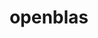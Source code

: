 ---
title: "openblas"
layout: cache
categories: [package, develop-2023-09-03]
meta: {"versions": ["0.3.23"], "compilers": ["apple-clang@=14.0.0", "gcc@=11.1.0", "gcc@=11.3.0", "gcc@=12.1.0", "gcc@=7.3.1", "gcc@=7.5.0", "oneapi@=2023.2.0"], "oss": ["amzn2", "ubuntu18.04", "ubuntu20.04", "ubuntu22.04", "ventura"], "platforms": ["darwin", "linux"], "targets": ["aarch64", "neoverse_n1", "ppc64le", "x86_64", "x86_64_v3"], "stacks": ["aws-isc", "aws-isc-aarch64", "data-vis-sdk", "e4s", "e4s-oneapi", "e4s-power", "ml-darwin-aarch64-mps", "ml-linux-x86_64-cpu", "ml-linux-x86_64-cuda", "ml-linux-x86_64-rocm", "radiuss", "radiuss-aws", "radiuss-aws-aarch64", "root", "tutorial"], "num_specs": 17, "num_specs_by_stack": {"ml-darwin-aarch64-mps": 1, "root": 17, "radiuss-aws-aarch64": 2, "aws-isc-aarch64": 2, "radiuss-aws": 1, "aws-isc": 1, "radiuss": 2, "e4s-power": 2, "e4s-oneapi": 1, "data-vis-sdk": 1, "e4s": 2, "tutorial": 2, "ml-linux-x86_64-cpu": 1, "ml-linux-x86_64-cuda": 1, "ml-linux-x86_64-rocm": 1}}
spec_details: [{"hash": "2dmqciyuv5gmzsbtn24utkr2neokawuh", "compiler": "apple-clang@=14.0.0", "versions": ["0.3.23"], "os": "ventura", "platform": "darwin", "target": "aarch64", "variants": ["~bignuma", "build_system=makefile", "~consistent_fpcsr", "~fortran", "~ilp64", "+locking", "+pic", "+shared", "symbol_suffix=none", "threads=none"], "stacks": ["ml-darwin-aarch64-mps", "root"], "size": "-", "tarball": "https://binaries.spack.io/develop-2023-09-03/build_cache/darwin-ventura-aarch64/apple-clang-14.0.0/openblas-0.3.23/darwin-ventura-aarch64-apple-clang-14.0.0-openblas-0.3.23-2dmqciyuv5gmzsbtn24utkr2neokawuh.spack"}, {"hash": "46rtrygop3rfge6gdpwxr4fte4ioxc3k", "compiler": "gcc@=7.3.1", "versions": ["0.3.23"], "os": "amzn2", "platform": "linux", "target": "aarch64", "variants": ["~bignuma", "build_system=makefile", "~consistent_fpcsr", "+fortran", "~ilp64", "+locking", "+pic", "+shared", "symbol_suffix=none", "threads=none"], "stacks": ["radiuss-aws-aarch64", "root"], "size": "-", "tarball": "https://binaries.spack.io/develop-2023-09-03/build_cache/linux-amzn2-aarch64/gcc-7.3.1/openblas-0.3.23/linux-amzn2-aarch64-gcc-7.3.1-openblas-0.3.23-46rtrygop3rfge6gdpwxr4fte4ioxc3k.spack"}, {"hash": "ozo3i4emrxn5npdr6wfltmr4tzef6oec", "compiler": "gcc@=7.3.1", "versions": ["0.3.23"], "os": "amzn2", "platform": "linux", "target": "aarch64", "variants": ["~bignuma", "build_system=makefile", "~consistent_fpcsr", "+fortran", "~ilp64", "+locking", "+pic", "+shared", "symbol_suffix=none", "threads=openmp"], "stacks": ["aws-isc-aarch64", "root"], "size": "-", "tarball": "https://binaries.spack.io/develop-2023-09-03/build_cache/linux-amzn2-aarch64/gcc-7.3.1/openblas-0.3.23/linux-amzn2-aarch64-gcc-7.3.1-openblas-0.3.23-ozo3i4emrxn5npdr6wfltmr4tzef6oec.spack"}, {"hash": "glbkd5vlydazli4sm6b5puooiaguiuhx", "compiler": "gcc@=7.3.1", "versions": ["0.3.23"], "os": "amzn2", "platform": "linux", "target": "neoverse_n1", "variants": ["~bignuma", "build_system=makefile", "~consistent_fpcsr", "+fortran", "~ilp64", "+locking", "+pic", "+shared", "symbol_suffix=none", "threads=none"], "stacks": ["radiuss-aws-aarch64", "root"], "size": "-", "tarball": "https://binaries.spack.io/develop-2023-09-03/build_cache/linux-amzn2-neoverse_n1/gcc-7.3.1/openblas-0.3.23/linux-amzn2-neoverse_n1-gcc-7.3.1-openblas-0.3.23-glbkd5vlydazli4sm6b5puooiaguiuhx.spack"}, {"hash": "4twq5patf3fnbqwtr3pdlsd2bm23jmom", "compiler": "gcc@=7.3.1", "versions": ["0.3.23"], "os": "amzn2", "platform": "linux", "target": "neoverse_n1", "variants": ["~bignuma", "build_system=makefile", "~consistent_fpcsr", "+fortran", "~ilp64", "+locking", "+pic", "+shared", "symbol_suffix=none", "threads=openmp"], "stacks": ["aws-isc-aarch64", "root"], "size": "-", "tarball": "https://binaries.spack.io/develop-2023-09-03/build_cache/linux-amzn2-neoverse_n1/gcc-7.3.1/openblas-0.3.23/linux-amzn2-neoverse_n1-gcc-7.3.1-openblas-0.3.23-4twq5patf3fnbqwtr3pdlsd2bm23jmom.spack"}, {"hash": "lqhggieov7jdhistjhdl3rdehsssntgu", "compiler": "gcc@=7.3.1", "versions": ["0.3.23"], "os": "amzn2", "platform": "linux", "target": "x86_64_v3", "variants": ["~bignuma", "build_system=makefile", "~consistent_fpcsr", "+fortran", "~ilp64", "+locking", "+pic", "+shared", "symbol_suffix=none", "threads=none"], "stacks": ["radiuss-aws", "root"], "size": "-", "tarball": "https://binaries.spack.io/develop-2023-09-03/build_cache/linux-amzn2-x86_64_v3/gcc-7.3.1/openblas-0.3.23/linux-amzn2-x86_64_v3-gcc-7.3.1-openblas-0.3.23-lqhggieov7jdhistjhdl3rdehsssntgu.spack"}, {"hash": "m7cubaef7iv3jtv4jp3qlqpctca7v2yu", "compiler": "gcc@=7.3.1", "versions": ["0.3.23"], "os": "amzn2", "platform": "linux", "target": "x86_64_v3", "variants": ["~bignuma", "build_system=makefile", "~consistent_fpcsr", "+fortran", "~ilp64", "+locking", "+pic", "+shared", "symbol_suffix=none", "threads=openmp"], "stacks": ["aws-isc", "root"], "size": "-", "tarball": "https://binaries.spack.io/develop-2023-09-03/build_cache/linux-amzn2-x86_64_v3/gcc-7.3.1/openblas-0.3.23/linux-amzn2-x86_64_v3-gcc-7.3.1-openblas-0.3.23-m7cubaef7iv3jtv4jp3qlqpctca7v2yu.spack"}, {"hash": "pfvlyacogrvqhs3fhduixeqg2l5hrz62", "compiler": "gcc@=7.5.0", "versions": ["0.3.23"], "os": "ubuntu18.04", "platform": "linux", "target": "x86_64_v3", "variants": ["~bignuma", "build_system=makefile", "~consistent_fpcsr", "+fortran", "~ilp64", "+locking", "+pic", "+shared", "symbol_suffix=none", "threads=openmp"], "stacks": ["root", "radiuss"], "size": "-", "tarball": "https://binaries.spack.io/develop-2023-09-03/build_cache/linux-ubuntu18.04-x86_64_v3/gcc-7.5.0/openblas-0.3.23/linux-ubuntu18.04-x86_64_v3-gcc-7.5.0-openblas-0.3.23-pfvlyacogrvqhs3fhduixeqg2l5hrz62.spack"}, {"hash": "7oem33hig3wxukkoyho76tthigrn4hvx", "compiler": "gcc@=7.5.0", "versions": ["0.3.23"], "os": "ubuntu18.04", "platform": "linux", "target": "x86_64_v3", "variants": ["~bignuma", "build_system=makefile", "~consistent_fpcsr", "+fortran", "~ilp64", "+locking", "+pic", "+shared", "symbol_suffix=none", "threads=none"], "stacks": ["root", "radiuss"], "size": "-", "tarball": "https://binaries.spack.io/develop-2023-09-03/build_cache/linux-ubuntu18.04-x86_64_v3/gcc-7.5.0/openblas-0.3.23/linux-ubuntu18.04-x86_64_v3-gcc-7.5.0-openblas-0.3.23-7oem33hig3wxukkoyho76tthigrn4hvx.spack"}, {"hash": "5o3navc355bcjmnjocsjnkr3kwnw2opu", "compiler": "gcc@=11.1.0", "versions": ["0.3.23"], "os": "ubuntu20.04", "platform": "linux", "target": "ppc64le", "variants": ["~bignuma", "build_system=makefile", "~consistent_fpcsr", "+fortran", "~ilp64", "+locking", "+pic", "+shared", "symbol_suffix=none", "threads=openmp"], "stacks": ["e4s-power", "root"], "size": "-", "tarball": "https://binaries.spack.io/develop-2023-09-03/build_cache/linux-ubuntu20.04-ppc64le/gcc-11.1.0/openblas-0.3.23/linux-ubuntu20.04-ppc64le-gcc-11.1.0-openblas-0.3.23-5o3navc355bcjmnjocsjnkr3kwnw2opu.spack"}, {"hash": "bbao7ciks7hjxgbjrpqd6powr4tm4jvp", "compiler": "gcc@=11.1.0", "versions": ["0.3.23"], "os": "ubuntu20.04", "platform": "linux", "target": "ppc64le", "variants": ["~bignuma", "build_system=makefile", "~consistent_fpcsr", "+fortran", "~ilp64", "+locking", "+pic", "~shared", "symbol_suffix=none", "threads=openmp"], "stacks": ["e4s-power", "root"], "size": "-", "tarball": "https://binaries.spack.io/develop-2023-09-03/build_cache/linux-ubuntu20.04-ppc64le/gcc-11.1.0/openblas-0.3.23/linux-ubuntu20.04-ppc64le-gcc-11.1.0-openblas-0.3.23-bbao7ciks7hjxgbjrpqd6powr4tm4jvp.spack"}, {"hash": "mytj5r3gc4452p732rgkdnwrhdanpv3r", "compiler": "oneapi@=2023.2.0", "versions": ["0.3.23"], "os": "ubuntu20.04", "platform": "linux", "target": "x86_64", "variants": ["~bignuma", "build_system=makefile", "~consistent_fpcsr", "+fortran", "~ilp64", "+locking", "+pic", "+shared", "symbol_suffix=none", "threads=openmp"], "stacks": ["root", "e4s-oneapi"], "size": "-", "tarball": "https://binaries.spack.io/develop-2023-09-03/build_cache/linux-ubuntu20.04-x86_64/oneapi-2023.2.0/openblas-0.3.23/linux-ubuntu20.04-x86_64-oneapi-2023.2.0-openblas-0.3.23-mytj5r3gc4452p732rgkdnwrhdanpv3r.spack"}, {"hash": "6zzzamojwnwmhvkq72j4dh6sqw37lvu5", "compiler": "gcc@=11.1.0", "versions": ["0.3.23"], "os": "ubuntu20.04", "platform": "linux", "target": "x86_64_v3", "variants": ["~bignuma", "build_system=makefile", "~consistent_fpcsr", "+fortran", "~ilp64", "+locking", "+pic", "+shared", "symbol_suffix=none", "threads=none"], "stacks": ["data-vis-sdk", "root"], "size": "-", "tarball": "https://binaries.spack.io/develop-2023-09-03/build_cache/linux-ubuntu20.04-x86_64_v3/gcc-11.1.0/openblas-0.3.23/linux-ubuntu20.04-x86_64_v3-gcc-11.1.0-openblas-0.3.23-6zzzamojwnwmhvkq72j4dh6sqw37lvu5.spack"}, {"hash": "me5gvj3lgaoy3isygfljli7ahpiqp4bj", "compiler": "gcc@=11.1.0", "versions": ["0.3.23"], "os": "ubuntu20.04", "platform": "linux", "target": "x86_64_v3", "variants": ["~bignuma", "build_system=makefile", "~consistent_fpcsr", "+fortran", "~ilp64", "+locking", "+pic", "+shared", "symbol_suffix=none", "threads=openmp"], "stacks": ["e4s", "root"], "size": "-", "tarball": "https://binaries.spack.io/develop-2023-09-03/build_cache/linux-ubuntu20.04-x86_64_v3/gcc-11.1.0/openblas-0.3.23/linux-ubuntu20.04-x86_64_v3-gcc-11.1.0-openblas-0.3.23-me5gvj3lgaoy3isygfljli7ahpiqp4bj.spack"}, {"hash": "plvwc3gnsrbwpg3viqdpbhlt43h2f4dh", "compiler": "gcc@=11.1.0", "versions": ["0.3.23"], "os": "ubuntu20.04", "platform": "linux", "target": "x86_64_v3", "variants": ["~bignuma", "build_system=makefile", "~consistent_fpcsr", "+fortran", "~ilp64", "+locking", "+pic", "~shared", "symbol_suffix=none", "threads=openmp"], "stacks": ["e4s", "root"], "size": "-", "tarball": "https://binaries.spack.io/develop-2023-09-03/build_cache/linux-ubuntu20.04-x86_64_v3/gcc-11.1.0/openblas-0.3.23/linux-ubuntu20.04-x86_64_v3-gcc-11.1.0-openblas-0.3.23-plvwc3gnsrbwpg3viqdpbhlt43h2f4dh.spack"}, {"hash": "wvh6dvjjqaecprullzjju2wjn2s3wugp", "compiler": "gcc@=11.3.0", "versions": ["0.3.23"], "os": "ubuntu22.04", "platform": "linux", "target": "x86_64_v3", "variants": ["~bignuma", "build_system=makefile", "~consistent_fpcsr", "+fortran", "~ilp64", "+locking", "+pic", "+shared", "symbol_suffix=none", "threads=none"], "stacks": ["tutorial", "root", "ml-linux-x86_64-cpu", "ml-linux-x86_64-cuda", "ml-linux-x86_64-rocm"], "size": "-", "tarball": "https://binaries.spack.io/develop-2023-09-03/build_cache/linux-ubuntu22.04-x86_64_v3/gcc-11.3.0/openblas-0.3.23/linux-ubuntu22.04-x86_64_v3-gcc-11.3.0-openblas-0.3.23-wvh6dvjjqaecprullzjju2wjn2s3wugp.spack"}, {"hash": "nsp4xe2krpogoeqf75hkaxppqybagjtg", "compiler": "gcc@=12.1.0", "versions": ["0.3.23"], "os": "ubuntu22.04", "platform": "linux", "target": "x86_64_v3", "variants": ["~bignuma", "build_system=makefile", "~consistent_fpcsr", "+fortran", "~ilp64", "+locking", "+pic", "+shared", "symbol_suffix=none", "threads=none"], "stacks": ["tutorial", "root"], "size": "-", "tarball": "https://binaries.spack.io/develop-2023-09-03/build_cache/linux-ubuntu22.04-x86_64_v3/gcc-12.1.0/openblas-0.3.23/linux-ubuntu22.04-x86_64_v3-gcc-12.1.0-openblas-0.3.23-nsp4xe2krpogoeqf75hkaxppqybagjtg.spack"}]
---